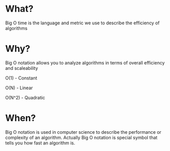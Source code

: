 # What?

Big O time is the language and metric we use to describe the efficiency of algorithms

# Why?

Big O notation allows you to analyze algorithms in terms of overall efficiency and scaleability

O(1) - Constant

O(N) - Linear

O(N^2) - Quadratic

# When?

Big O notation is used in computer science to describe the performance or complexity of an algorithm. Actually Big O notation is special symbol that tells you how fast an algorithm is.
